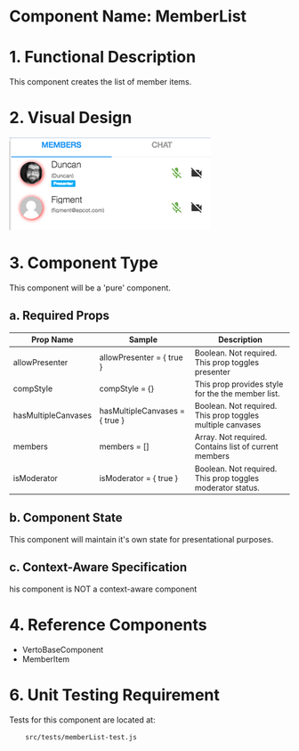 # Component Name:  MemberList   #
# 1. Functional Description #

This component creates the list of member items.

# 2. Visual Design #  

![A visual example of MemberList](img/memberList-img.png)


# 3. Component Type #

This component will be a 'pure' component.

## a. Required Props ##


| Prop Name | Sample | Description |
| ------------ | ------------- | ------------- |
| allowPresenter |  allowPresenter = { true } | Boolean. Not required. This prop toggles presenter |
| compStyle | compStyle = {} | This prop provides style for the the member list. |
| hasMultipleCanvases |  hasMultipleCanvases = { true } | Boolean. Not required. This prop toggles multiple canvases |
| members | members = [] | Array. Not required. Contains list of current members |
| isModerator | isModerator = { true }  | Boolean. Not required. This prop toggles  moderator status. |


## b. Component State ##

  This component will maintain it's own state for presentational purposes.

## c. Context-Aware Specification ##

  his component is NOT a context-aware component

# 4. Reference Components #

- VertoBaseComponent
- MemberItem

# 6. Unit Testing Requirement #
Tests for this component are located at:

        src/tests/memberList-test.js
